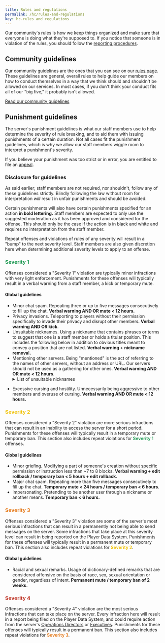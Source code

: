 ```yaml
---
title: Rules and regulations
permalink: /hc/rules-and-regulations
key: hc-rules and regulations
---
```


Our community's rules is how we keep things organized and make sure that everyone is doing what they're supposed to. If you notice that someone is in violation of the rules, you should follow the [reporting procedures](#reporting).

## Community guidelines
Our community guidelines are the ones that you can see on our [rules page](../rules). These guidelines are general, overall rules to help guide our members on how to conduct themselves in a way that we think should and shouldn't be allowed on our services. In most cases, if you don't think your conduct fits all of our "big five," it probably isn't allowed.

<a class="button button--outline-primary button--rounded" href="{{ site.baseurl}}/rules">Read our community guidelines</a>

## Punishment guidelines
The server's punishment guidelines is what our staff members use to help determine the severity of rule breaking, and to aid them with issuing punishments of a certain duration. Not all cases fit the punishment guidelines, which is why we allow our staff members wiggle room to interpret a punishment's severity.

If you believe your punishment was too strict or in error, you are entitled to file an [appeal](#appealing).

### Disclosure for guidelines
As said earlier; staff members are not required, nor shouldn't, follow any of these guidelines strictly. Blindly following the law without room for interpretation *will* result in unfair punishments and should be avoided.

Certain punishments will also have certain punishments specified for an action **in bold lettering.** Staff members are expected to only use the suggested moderation as it has been approved and considered for the offense. This should only be the case if the action is in black and white and requires no interpretation from the staff member.

Repeat offenses and violations of rules of any severity will result in a "bump" to the next severity level. Staff members are also given discretion here when determining additional severity levels to apply to an offense.

### <span style="color: #239B56">Severity 1</span>
Offenses considered a "Severity 1" violation are typically minor infractions with very light enforcement. Punishments for these offenses will typically result in a verbal warning from a staff member, a kick or temporary mute.

#### Global guidelines
* Minor chat spam. Repeating three or up to five messages consecutively to fill up the chat. **Verbal warning AND OR mute < 12 hours.**
* Privacy invasions. Teleporting to players without their permission specifically to invade their privacy and disrupt other members. **Verbal warning AND OR kick.**
* Unsuitable nicknames. Using a nickname that contains phrases or terms to suggest that one is a staff member or holds a titular position. This includes the following below in addition to obvious titles meant to convey a position that are not listed. **Verbal warning + nickname removal.**
* Mentioning other servers. Being "mentioned" is the act of referring to the names of other servers, without an address or URL. Our servers should not be used as a gathering for other ones. **Verbal warning AND OR mute < 12 hours.** <details><summary>List of unsuitable nicknames</summary><p>"Owner," "Executive," "Exec," "Developer," "Dev," "Admin," "Mod," "Senior Admin," "Sr Admin," "Senior Mod," "Sr Mod," "Junior Mod," "Jr Mod," "Helper," "Builder," "Architect," "Engineer," "Member," "VIP," "Donor," "Master Builder"</p></details>

<!--
<details>
  <summary>List of unsuitable nicknames</summary>
      <p>"Owner," "Executive," "Exec," "Developer," "Dev," "Admin," "Mod," "Senior Admin," "Sr Admin," "Senior Mod," "Sr Mod," "Junior Mod," "Jr Mod," "Helper," "Builder," "Architect," "Engineer," "Member," "VIP," "Donor," "Master Builder"</p>
</details> -->

* Excessive cursing and hostility. Unnecessarily being aggressive to other members and overuse of cursing. **Verbal warning AND OR mute < 12 hours.**

<!--
#### <span style="color: #00a8a8">Additional Creative guidelines</span>
* Placeholder

#### <span style="color: #cb4335">Additional Survival guidelines</span>
* Placeholder
-->

### <span style="color: #F1C40F">Severity 2</span>
Offenses considered a "Severity 2" violation are more serious infractions that can result in an inability to access the server for a short period. Punishments for these offenses will typically result in a temporary mute or temporary ban. This section also includes repeat violations for <strong><span style="color: #239B56">Severity 1</span></strong> offenses.

#### Global guidelines
* Minor griefing. Modifying a part of someone's creation without specific permission or instruction less than ~7 to 8 blocks. **Verbal warning + edit rollback / temporary ban < 5 hours + edit rollback.**
* Major chat spam. Repeating more than five messages consecutively to fill up the chat. **Temporary mute < 24 hours / temporary ban < 6 hours.**
* Impersonating. Pretending to be another user through a nickname or another means. **Temporary ban < 6 hours.**

### <span style="color: #E67E22">Severity 3</span>
Offenses considered a "Severity 3" violation are some of the server's most serious infractions that can result in a permanently not being able to send messages on the server. Some infractions that take place at this severity level can result in being reported on the Player Data System. Punishments for these offenses will typically result in a permanent mute or temporary ban. This section also includes repeat violations for <strong><span style="color: #F1C40F">Severity 2</span></strong>.

#### Global guidelines
* Racial and sexual remarks. Usage of dictionary-defined remarks that are considered offensive on the basis of race, sex, sexual orientation or gender, regardless of intent. **Permanent mute / temporary ban of 2 weeks.**

### <span style="color: #C0392B">Severity 4</span>
Offenses considered a "Severity 4" violation are the most serious infractions that can take place on the server. Every infraction here will result in a report being filed on the Player Data System, and could require action from the server's [Operations Directors](../hc/titles-and-honors#operations-directors) or [Executives](../hc/titles-and-honors#executives). Punishments for these offenses will typically result in a permanent ban. This section also includes repeat violations for <strong><span style="color: #E67E22">Severity 3</span></strong>.

<!-- <strong><span style="color: #B03A2E">Network Ban</span>:</strong> -->
